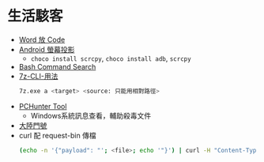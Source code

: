 # 生活駭客

* [Word 放 Code](http://www.planetb.ca/projects/syntaxHighlighter)
* [Android 螢幕投影](https://github.com/Genymobile/scrcpy)
    * `choco install scrcpy`, `choco install adb`, `scrcpy`
* [Bash Command Search](https://ss64.com/)
* [7z-CLI-用法](https://www.cnblogs.com/sparkdev/p/5598062.html)
    ```bash
    7z.exe a <target> <source: 只能用相對路徑>
    ```
* [PCHunter Tool](https://www.bleepingcomputer.com/download/pc-hunter/)
    * Windows系統訊息查看，輔助殺毒文件
* [大陸門號](https://www.kocpc.com.tw/archives/283303)
* curl 配 request-bin 傳檔
    ```bash
    (echo -n '{"payload": "'; <file>; echo '"}') | curl -H "Content-Type: application/json" -d @- <requests-bin url>
    ```